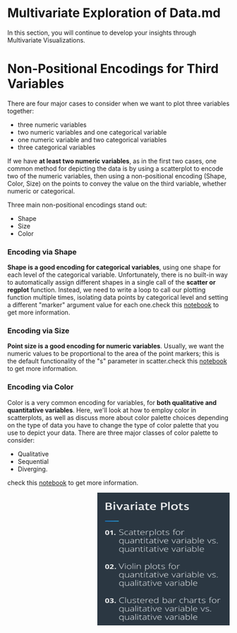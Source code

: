 
# Multivariate Exploration of Data.md

In this section, you will continue to develop your insights through Multivariate Visualizations. 

# Non-Positional Encodings for Third Variables

There are four major cases to consider when we want to plot three variables together:


  * three numeric variables
  * two numeric variables and one categorical variable
  * one numeric variable and two categorical variables
  * three categorical variables


If we have **at least two numeric variables**, as in the first two cases, one common method for depicting the data is by using a scatterplot to encode two of the numeric variables, then using a non-positional encoding (Shape, Color, Size) on the points to convey the value on the third variable, whether numeric or categorical. 

Three main non-positional encodings stand out: 
* Shape
* Size
* Color


### Encoding via Shape

**Shape is a good encoding for categorical variables**, using one shape for each level of the categorical variable. Unfortunately, there is no built-in way to automatically assign different shapes in a single call of the **scatter or regplot** function. Instead, we need to write a loop to call our plotting function multiple times, isolating data points by categorical level and setting a different "marker" argument value for each one.check this [notebook](https://github.com/A2Amir/Data-Visualization-in-Data-Science-Process/blob/master/Code/Encoding%20via%20Shape.ipynb) to get more information.

### Encoding via Size

**Point size is a good encoding for numeric variables**. Usually, we want the numeric values to be proportional to the area of the point markers; this is the default functionality of the "s" parameter in scatter.check this [notebook](https://github.com/A2Amir/Data-Visualization-in-Data-Science-Process/blob/master/Code/Encoding%20via%20Size.ipynb) to get more information.

### Encoding via Color 
Color is a very common encoding for variables, for **both qualitative and quantitative variables**. Here, we'll look at how to employ color in scatterplots, as well as discuss more about color palette choices depending on the type of data you have to change the type of color palette that you use to depict your data. There are three major classes of color palette to consider: 
* Qualitative
* Sequential
* Diverging.

check this [notebook](https://github.com/A2Amir/Data-Visualization-in-Data-Science-Process/blob/master/Code/Encoding%20via%20Color%20.ipynb) to get more information.







 <p align="right">
  <img src="../img/26.PNG" alt="" width="300" height="300" >
 </p>
 
